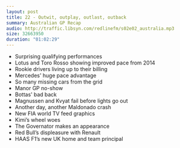 ```yaml
---
layout: post
title: 22 - Outwit, outplay, outlast, outback
summary: Australian GP Recap
audio: http://traffic.libsyn.com/redlinefm/s02e02_australia.mp3
size: 32663950
duration: "01:02:29"
---
```


* Surprising qualifying performances 
 * Lotus and Toro Rosso showing improved pace from 2014
 * Rookie drivers living up to their billing
 * Mercedes' huge pace advantage
* So many missing cars from the grid
 * Manor GP no-show
 * Bottas' bad back
 * Magnussen and Kvyat fail before lights go out
* Another day, another Maldonado crash 
* New FIA world TV feed graphics
*	Kimi’s wheel woes
* The Governator makes an appearance
*	Red Bull’s displeasure with Renault
*	HAAS F1’s new UK home and team principal

<!-- more -->

<audio src="http://traffic.libsyn.com/redlinefm/s02e02_australia.mp3" preload="none" />

[Download MP3](http://traffic.libsyn.com/redlinefm/s02e02_australia.mp3)
